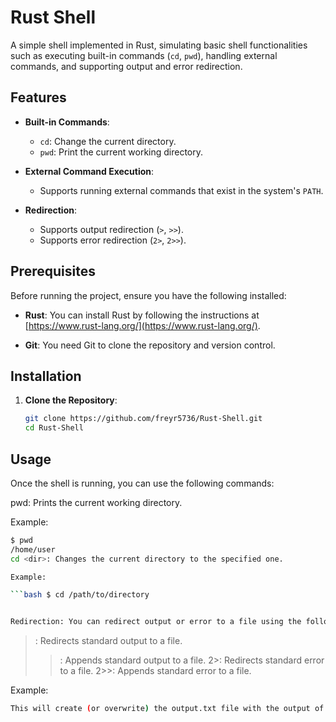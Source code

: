 # Rust Shell

A simple shell implemented in Rust, simulating basic shell functionalities such as executing built-in commands (`cd`, `pwd`), handling external commands, and supporting output and error redirection.

## Features

- **Built-in Commands**:
  - `cd`: Change the current directory.
  - `pwd`: Print the current working directory.

- **External Command Execution**: 
  - Supports running external commands that exist in the system's `PATH`.

- **Redirection**:
  - Supports output redirection (`>`, `>>`).
  - Supports error redirection (`2>`, `2>>`).

## Prerequisites

Before running the project, ensure you have the following installed:

- **Rust**: You can install Rust by following the instructions at [https://www.rust-lang.org/](https://www.rust-lang.org/).

- **Git**: You need Git to clone the repository and version control.

## Installation

1. **Clone the Repository**:

   ```bash
   git clone https://github.com/freyr5736/Rust-Shell.git
   cd Rust-Shell


## Usage
Once the shell is running, you can use the following commands:

pwd: Prints the current working directory.

Example:

```bash
$ pwd
/home/user
cd <dir>: Changes the current directory to the specified one.

Example:

```bash $ cd /path/to/directory


Redirection: You can redirect output or error to a file using the following operators:

```
>: Redirects standard output to a file.
>>: Appends standard output to a file.
2>: Redirects standard error to a file.
2>>: Appends standard error to a file.

Example:

```bash $ echo "Hello, World!" > output.txt
This will create (or overwrite) the output.txt file with the output of the echo command.
